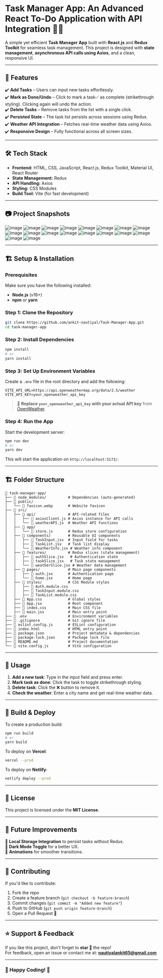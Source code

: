 # **Task Manager App: An Advanced React To-Do Application with API Integration** 📝✅  

A simple yet efficient **Task Manager App** built with **React.js** and **Redux Toolkit** for seamless task management. This project is designed with **state management**, **asynchronous API calls using Axios**, and a clean, responsive UI.  

---  

## 🚀 **Features**  

✔️ **Add Tasks** – Users can input new tasks effortlessly.  
✔️ **Mark as Done/Undo** – Click to mark a task✅ as complete (strikethrough styling). Clicking again will undo the action.  
✔️ **Delete Tasks** – Remove tasks from the list with a single click.  
✔️ **Persisted State** – The task list persists across sessions using Redux.  
✔️ **Weather API Integration** – Fetches real-time weather data using Axios.  
✔️ **Responsive Design** – Fully functional across all screen sizes.  

---

## 🛠 **Tech Stack**  

- **Frontend:** HTML, CSS, JavaScript, React.js, Redux Toolkit, Material UI, React Router
- **State Management:** Redux  
- **API Handling:** Axios  
- **Styling:** CSS Modules  
- **Build Tool:** Vite (for fast development)  

---
## 📷 **Project Snapshots** 
![image](https://github.com/user-attachments/assets/94fd1253-4e01-42f6-8ff7-e8987c983f96)
![image](https://github.com/user-attachments/assets/0d5a4392-6241-475d-baaf-af8f686269ff)
![image](https://github.com/user-attachments/assets/bdb612df-e746-4dd8-9270-3029b85b9df8)
![image](https://github.com/user-attachments/assets/8a6b45c9-d6f8-4809-93a3-ee536e65889e)
![image](https://github.com/user-attachments/assets/c62bbcf3-9c1b-41c5-ba6b-d1fad36f40ab)
![image](https://github.com/user-attachments/assets/bc14323a-166d-4513-9e64-6034c72d4aee)
![image](https://github.com/user-attachments/assets/701df4c0-d5e8-4cb3-b3e2-5c56ae93e41e)
![image](https://github.com/user-attachments/assets/a41191d8-4405-44ad-ad02-db230971e850)
![image](https://github.com/user-attachments/assets/b1528230-3619-473e-81c9-4afa22cc7cd1)
![image](https://github.com/user-attachments/assets/717860d9-3e6c-4714-80c3-d6867bbb9ad6)
![image](https://github.com/user-attachments/assets/292f49c8-b31a-4925-b092-84fb7f3eddcb)
![image](https://github.com/user-attachments/assets/60ee90fb-1569-4cef-b4f6-d1bf3747741f)
![image](https://github.com/user-attachments/assets/21c62582-6ef1-4e09-8ec9-acd04da367c9)
![image](https://github.com/user-attachments/assets/0b71ac59-d909-4983-8878-e59edcf5ebb0)
![image](https://github.com/user-attachments/assets/05ae2409-bbba-4955-a848-282bf31e2d8f)
![image](https://github.com/user-attachments/assets/4a8130b7-9a94-44f5-85d1-9bfa8a411419)
![image](https://github.com/user-attachments/assets/73ce41fd-a396-4d7f-b9ec-2730398c7955)
![image](https://github.com/user-attachments/assets/ba586c00-92fd-4b0f-af13-20880de55135)



---
## 🏗️ **Setup & Installation**  

### **Prerequisites**  
Make sure you have the following installed:  
- **Node.js** (v16+)  
- **npm** or **yarn**  

### **Step 1: Clone the Repository**  
```bash
git clone https://github.com/ankit-nautiyal/Task-Manager-App.git
cd task-manager-app
```

### **Step 2: Install Dependencies**  
```bash
npm install
# or
yarn install
```

### **Step 3: Set Up Environment Variables**  
Create a `.env` file in the root directory and add the following:  
```
VITE_API_URL=https://api.openweathermap.org/data/2.5/weather
VITE_API_KEY=your_openweather_api_key
```

> 🔹 **Replace `your_openweather_api_key` with your actual API key** from [OpenWeather](https://openweathermap.org/api).  

### **Step 4: Run the App**  
Start the development server:  
```bash
npm run dev
# or
yarn dev
```

This will start the application on `http://localhost:5173/`.  

---

## 🏗️ **Folder Structure**  
```
📂 task-manager-app/
├── 📂 node_modules/          # Dependencies (auto-generated)
├── 📂 public/
│   └── 📄 favicon.webp       # Website favicon
├── 📂 src/
│   ├── 📂 api/               # API-related files
│   │   ├── 📄 axiosClient.js # Axios instance for API calls
│   │   └── 📄 weatherAPI.js  # Weather API functions
│   ├── 📂 app/
│   │   └── 📄 store.js       # Redux store configuration
│   ├── 📂 components/        # Reusable UI components
│   │   ├── 📄 TaskInput.jsx  # Input field for tasks
│   │   ├── 📄 TaskList.jsx   # Task list display
│   │   └── 📄 WeatherInfo.jsx # Weather info component
│   ├── 📂 features/          # Redux slices (state management)
│   │   ├── 📄 authSlice.jsx   # Authentication state
│   │   ├── 📄 taskSlice.jsx   # Task state management
│   │   └── 📄 weatherSlice.jsx # Weather data management
│   ├── 📂 pages/             # Main page components
│   │   ├── 📄 auth.jsx       # Authentication page
│   │   └── 📄 home.jsx       # Home page
│   ├── 📂 styles/            # CSS Module styles
│   │   ├── 📄 Auth.module.css
│   │   ├── 📄 TaskInput.module.css
│   │   ├── 📄 TaskList.module.css
│   ├── 📄 App.css            # Global styles
│   ├── 📄 App.jsx            # Root component
│   ├── 📄 index.css          # Main CSS file
│   ├── 📄 main.jsx           # Main entry point
├── 📄 .env                   # Environment variables
├── 📄 .gitignore             # Git ignore file
├── 📄 eslint.config.js       # ESLint configuration
├── 📄 index.html             # HTML entry point
├── 📄 package.json           # Project metadata & dependencies
├── 📄 package-lock.json      # Package lock file
├── 📄 README.md              # Project documentation
└── 📄 vite.config.js         # Vite configuration
```
---

## 📌 **Usage**  

1. **Add a new task**: Type in the input field and press enter.  
2. **Mark task as done**: Click the task to toggle strikethrough styling.  
3. **Delete task**: Click the ❌ button to remove it.  
4. **Check the weather**: Enter a city name and get real-time weather data.  

---

## 🚀 **Build & Deploy**  

To create a production build:  
```bash
npm run build
# or
yarn build
```

To deploy on **Vercel**:  
```bash
vercel --prod
```
To deploy on **Netlify**:  
```bash
netlify deploy --prod
```

---

## 📜 **License**  
This project is licensed under the **MIT License**.

---

## 🎯 **Future Improvements**  
🔹 **Local Storage Integration** to persist tasks without Redux.  
🔹 **Dark Mode Toggle** for a better UX.  
🔹 **Animations** for smoother transitions.  

---

## 🤝 **Contributing**  
If you'd like to contribute:  
1. Fork the repo  
2. Create a feature branch (`git checkout -b feature-branch`)  
3. Commit changes (`git commit -m "Added new feature"`)  
4. Push to GitHub (`git push origin feature-branch`)  
5. Open a Pull Request 🎉  

---

## ⭐ **Support & Feedback**  
If you like this project, don't forget to **star 🌟** the repo!  
For feedback, open an issue or contact me at: **nautiyalankit65@gmail.com**  

---

### 🎉 **Happy Coding!** 🚀
